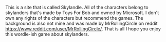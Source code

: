 This is a site that is called Skylandle. All of the characters belong to skylanders that's made by Toys For Bob and owned by Microsoft. I don't own any rights of the characters but recommend the games. The background is also not mine and was made by MrRollingCircle on reddit https://www.reddit.com/user/MrRollingCircle/. 
That is all I hope you enjoy this wordle-ish game about skylanders.